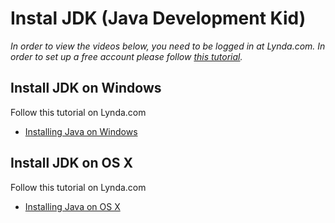 # Instal JDK (Java Development Kid)
_In order to view the videos below, you need to be logged in at Lynda.com. In order to set up a free account please follow [this tutorial]()._
## Install JDK on Windows
Follow this tutorial on Lynda.com
* [Installing Java on Windows](https://www.lynda.com/Java-tutorials/Installing-Java-Windows/377484/421284-4.html)

## Install JDK on OS X
Follow this tutorial on Lynda.com
* [Installing Java on OS X](https://www.lynda.com/Java-tutorials/Installing-Java-OS-X/377484/421285-4.html)






